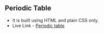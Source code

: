 ## Periodic Table

- It is built using HTML and plain CSS only.
- Live Link - [Periodic table](https://periodic-table-css-madhavsahi.netlify.app/ "Live Link")